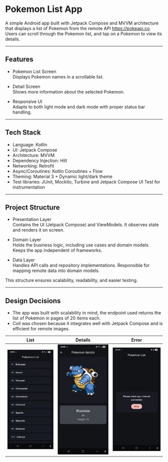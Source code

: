 # Pokemon List App

A simple Android app built with Jetpack Compose and MVVM architecture that displays a list of Pokemon from the remote API https://pokeapi.co.
Users can scroll through the Pokemon list, and tap on a Pokemon to view its details.

---

## Features

- Pokemon List Screen  
  Displays Pokemon names in a scrollable list.

- Detail Screen  
  Shows more information about the selected Pokemon.

- Responsive UI  
  Adapts to both light mode and dark mode with proper status bar handling.

---

## Tech Stack

- Language: Kotlin
- UI: Jetpack Compose
- Architecture: MVVM
- Dependency Injection: Hilt
- Networking: Retrofit
- Async/Coroutines: Kotlin Coroutines + Flow
- Theming: Material 3 + Dynamic light/dark theme
- Test libraries: JUnit, Mockito, Turbine and Jetpack Compose UI Test for instrumentation

---

## Project Structure

- Presentation Layer  
  Contains the UI (Jetpack Compose) and ViewModels. It observes state and renders it on screen.

- Domain Layer  
  Holds the business logic, including use cases and domain models. Keeps the app independent of frameworks.

- Data Layer  
  Handles API calls and repository implementations. Responsible for mapping remote data into domain models.

This structure ensures scalability, readability, and easier testing.

---

## Design Decisions

- The app was built with scalability in mind, the endpoint used returns the list of Pokemon in pages of 20 items each.
- Coil was chosen because it integrates well with Jetpack Compose and is efficient for remote images.

| List                  | Details                             | Error                           |
|-------------------------------|-------------------------------------|---------------------------------|
| ![List](screenshots/list.png) | ![Details](screenshots/details.png) | ![Error](screenshots/error.png) |
